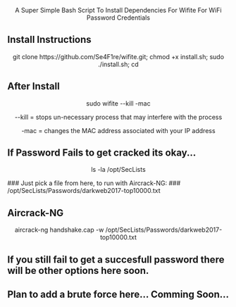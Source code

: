<p align="center">A Super Simple Bash Script To Install Dependencies For Wifite For WiFi Password Credentials</p>

## Install Instructions
<p align="center">
git clone https://github.com/Se4F1re/wifite.git;
chmod +x install.sh;
sudo ./install.sh;
cd

## After Install
<p align="center">
sudo wifite --kill -mac
</p>
<p align="center">
  --kill = stops un-necessary process that may interfere with the process
</p>
<p align="center">
  -mac   = changes the MAC address associated with your IP address
</p>

## If Password Fails to get cracked its okay...
<p align="center">
  ls -la /opt/SecLists
</p>
### Just pick a file from here, to run with Aircrack-NG:
### /opt/SecLists/Passwords/darkweb2017-top10000.txt

## Aircrack-NG
<p align="center">
  aircrack-ng handshake.cap -w /opt/SecLists/Passwords/darkweb2017-top10000.txt
</p>

## If you still fail to get a succesfull password there will be other options here soon.
## Plan to add a brute force here... Comming Soon...
